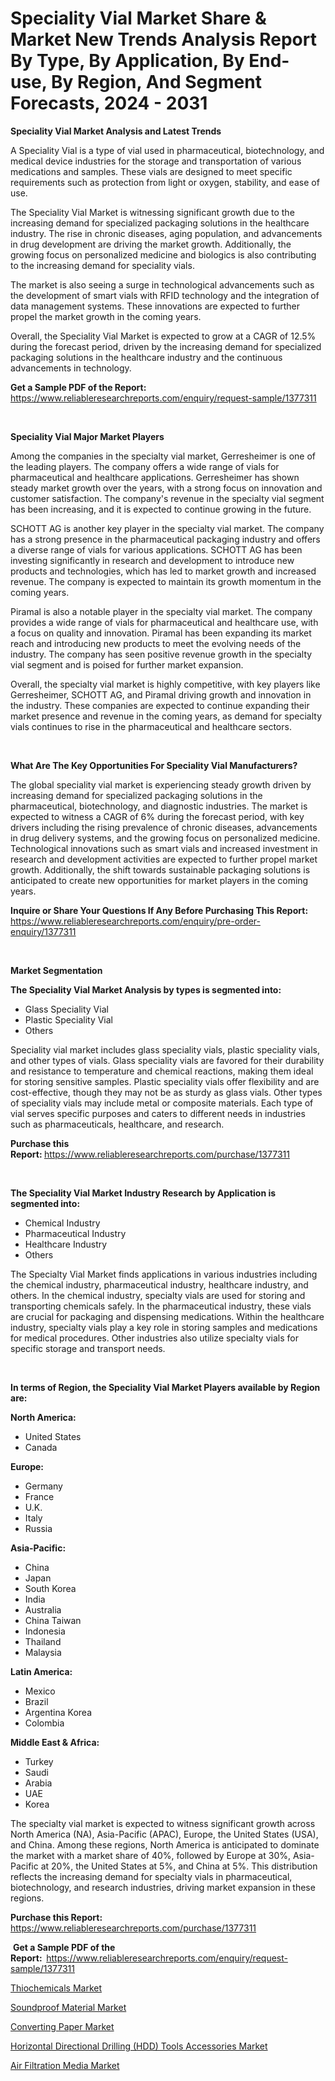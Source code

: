 <p><h1>Speciality Vial Market Share & Market New Trends Analysis Report By Type, By Application, By End-use, By Region, And Segment Forecasts, 2024 - 2031</h1></p><p><strong>Speciality Vial Market Analysis and Latest Trends</strong></p>
<p><p>A Speciality Vial is a type of vial used in pharmaceutical, biotechnology, and medical device industries for the storage and transportation of various medications and samples. These vials are designed to meet specific requirements such as protection from light or oxygen, stability, and ease of use.</p><p>The Speciality Vial Market is witnessing significant growth due to the increasing demand for specialized packaging solutions in the healthcare industry. The rise in chronic diseases, aging population, and advancements in drug development are driving the market growth. Additionally, the growing focus on personalized medicine and biologics is also contributing to the increasing demand for speciality vials.</p><p>The market is also seeing a surge in technological advancements such as the development of smart vials with RFID technology and the integration of data management systems. These innovations are expected to further propel the market growth in the coming years.</p><p>Overall, the Speciality Vial Market is expected to grow at a CAGR of 12.5% during the forecast period, driven by the increasing demand for specialized packaging solutions in the healthcare industry and the continuous advancements in technology.</p></p>
<p><strong>Get a Sample PDF of the Report:&nbsp;</strong> <a href="https://www.reliableresearchreports.com/enquiry/request-sample/1377311">https://www.reliableresearchreports.com/enquiry/request-sample/1377311</a></p>
<p>&nbsp;</p>
<p><strong>Speciality Vial Major Market Players</strong></p>
<p><p>Among the companies in the specialty vial market, Gerresheimer is one of the leading players. The company offers a wide range of vials for pharmaceutical and healthcare applications. Gerresheimer has shown steady market growth over the years, with a strong focus on innovation and customer satisfaction. The company's revenue in the specialty vial segment has been increasing, and it is expected to continue growing in the future.</p><p>SCHOTT AG is another key player in the specialty vial market. The company has a strong presence in the pharmaceutical packaging industry and offers a diverse range of vials for various applications. SCHOTT AG has been investing significantly in research and development to introduce new products and technologies, which has led to market growth and increased revenue. The company is expected to maintain its growth momentum in the coming years.</p><p>Piramal is also a notable player in the specialty vial market. The company provides a wide range of vials for pharmaceutical and healthcare use, with a focus on quality and innovation. Piramal has been expanding its market reach and introducing new products to meet the evolving needs of the industry. The company has seen positive revenue growth in the specialty vial segment and is poised for further market expansion.</p><p>Overall, the specialty vial market is highly competitive, with key players like Gerresheimer, SCHOTT AG, and Piramal driving growth and innovation in the industry. These companies are expected to continue expanding their market presence and revenue in the coming years, as demand for specialty vials continues to rise in the pharmaceutical and healthcare sectors.</p></p>
<p>&nbsp;</p>
<p><strong>What Are The Key Opportunities For Speciality Vial Manufacturers?</strong></p>
<p><p>The global speciality vial market is experiencing steady growth driven by increasing demand for specialized packaging solutions in the pharmaceutical, biotechnology, and diagnostic industries. The market is expected to witness a CAGR of 6% during the forecast period, with key drivers including the rising prevalence of chronic diseases, advancements in drug delivery systems, and the growing focus on personalized medicine. Technological innovations such as smart vials and increased investment in research and development activities are expected to further propel market growth. Additionally, the shift towards sustainable packaging solutions is anticipated to create new opportunities for market players in the coming years.</p></p>
<p><strong>Inquire or Share Your Questions If Any Before Purchasing This Report:</strong> <a href="https://www.reliableresearchreports.com/enquiry/pre-order-enquiry/1377311">https://www.reliableresearchreports.com/enquiry/pre-order-enquiry/1377311</a></p>
<p>&nbsp;</p>
<p><strong>Market Segmentation</strong></p>
<p><strong>The Speciality Vial Market Analysis by types is segmented into:</strong></p>
<p><ul><li>Glass Speciality Vial</li><li>Plastic Speciality Vial</li><li>Others</li></ul></p>
<p><p>Speciality vial market includes glass speciality vials, plastic speciality vials, and other types of vials. Glass speciality vials are favored for their durability and resistance to temperature and chemical reactions, making them ideal for storing sensitive samples. Plastic speciality vials offer flexibility and are cost-effective, though they may not be as sturdy as glass vials. Other types of speciality vials may include metal or composite materials. Each type of vial serves specific purposes and caters to different needs in industries such as pharmaceuticals, healthcare, and research.</p></p>
<p><strong>Purchase this Report:&nbsp;</strong><a href="https://www.reliableresearchreports.com/purchase/1377311">https://www.reliableresearchreports.com/purchase/1377311</a></p>
<p>&nbsp;</p>
<p><strong>The Speciality Vial Market Industry Research by Application is segmented into:</strong></p>
<p><ul><li>Chemical Industry</li><li>Pharmaceutical Industry</li><li>Healthcare Industry</li><li>Others</li></ul></p>
<p><p>The Specialty Vial Market finds applications in various industries including the chemical industry, pharmaceutical industry, healthcare industry, and others. In the chemical industry, specialty vials are used for storing and transporting chemicals safely. In the pharmaceutical industry, these vials are crucial for packaging and dispensing medications. Within the healthcare industry, specialty vials play a key role in storing samples and medications for medical procedures. Other industries also utilize specialty vials for specific storage and transport needs.</p></p>
<p>&nbsp;</p>
<p><strong>In terms of Region, the Speciality Vial Market Players available by Region are:</strong></p>
<p>
    <p> <strong> North America: </strong>
        <ul>
            <li>United States</li>
            <li>Canada</li>
        </ul>
        </p> 
    <p> <strong> Europe: </strong>
        <ul>
            <li>Germany</li>
            <li>France</li>
            <li>U.K.</li>
            <li>Italy</li>
            <li>Russia</li>
        </ul>
        </p> 
    <p> <strong> Asia-Pacific: </strong>
        <ul>
            <li>China</li>
            <li>Japan</li>
            <li>South Korea</li>
            <li>India</li>
            <li>Australia</li>
            <li>China Taiwan</li>
            <li>Indonesia</li>
            <li>Thailand</li>
            <li>Malaysia</li>
        </ul>
        </p> 
    <p> <strong> Latin America: </strong>
        <ul>
            <li>Mexico</li>
            <li>Brazil</li>
            <li>Argentina Korea</li>
            <li>Colombia</li>
        </ul>
        </p> 
    <p> <strong> Middle East & Africa: </strong>
        <ul>
            <li>Turkey</li>
            <li>Saudi</li>
            <li>Arabia</li>
            <li>UAE</li>
            <li>Korea</li>
        </ul>
    </p>
    </p>
<p><p>The specialty vial market is expected to witness significant growth across North America (NA), Asia-Pacific (APAC), Europe, the United States (USA), and China. Among these regions, North America is anticipated to dominate the market with a market share of 40%, followed by Europe at 30%, Asia-Pacific at 20%, the United States at 5%, and China at 5%. This distribution reflects the increasing demand for specialty vials in pharmaceutical, biotechnology, and research industries, driving market expansion in these regions.</p></p>
<p><strong>Purchase this Report: </strong><a href="https://www.reliableresearchreports.com/purchase/1377311">https://www.reliableresearchreports.com/purchase/1377311</a></p>
<p>&nbsp;<strong>Get a Sample PDF of the Report:&nbsp;&nbsp;</strong><a href="https://www.reliableresearchreports.com/enquiry/request-sample/1377311">https://www.reliableresearchreports.com/enquiry/request-sample/1377311</a></p>
<p><strong></strong></p>
<p><p><a href="https://unruly-ladybug-44b.notion.site/Thiochemicals-Market-Share-Market-New-Trends-Analysis-Report-By-Type-By-Application-By-End-use--7b7815d24ab94feda7bffdb62a477208">Thiochemicals Market</a></p><p><a href="https://view.publitas.com/reportprime-1/soundproof-material-market-research-report-forecasted-for-period-from-2024-2031-by-market-type-market-application-and-region/">Soundproof Material Market</a></p><p><a href="https://view.publitas.com/reportprime-1/converting-paper-market-insights-market-players-and-forecast-till-2031/">Converting Paper Market</a></p><p><a href="https://poised-avenue-46d.notion.site/Horizontal-Directional-Drilling-HDD-Tools-Accessories-Market-Analysis-and-Market-Size-Global-Indu-88bc88fcdd5043d397de628429e87b92">Horizontal Directional Drilling (HDD) Tools Accessories Market</a></p><p><a href="https://gamy-alyssum-396.notion.site/Air-Filtration-Media-Market-Analysis-Examines-its-Scope-on-Growth-Opportunities-and-Forecasted-Tren-ac3e5b42cd2c44fd82b9d94bc510ceb6">Air Filtration Media Market</a></p></p>